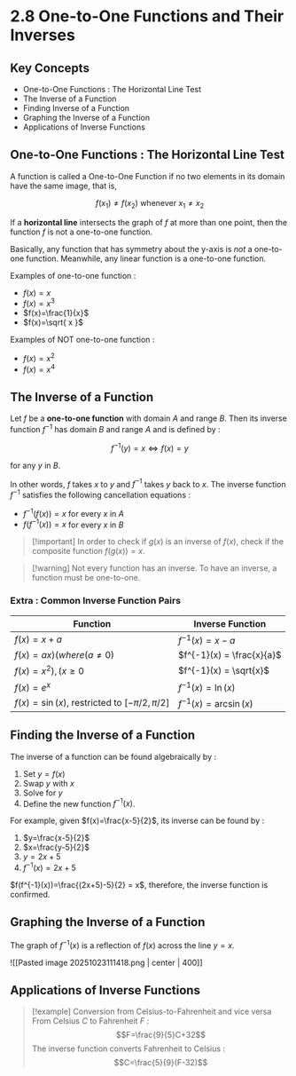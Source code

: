 # 2.8 One-to-One Functions and Their Inverses

## Key Concepts

- One-to-One Functions : The Horizontal Line Test
- The Inverse of a Function
- Finding Inverse of a Function
- Graphing the Inverse of a Function
- Applications of Inverse Functions


## One-to-One Functions : The Horizontal Line Test

A function is called a One-to-One Function if no two elements in its domain have the same image, that is,

$$
f(x_{1}) \neq f(x_{2}) \text{ whenever } x_{1} \neq x_{2}
$$

If a **horizontal line** intersects the graph of $f$ at more than one point, then the function $f$ is not a one-to-one function.

Basically, any function that has symmetry about the y-axis is *not* a one-to-one function. Meanwhile, any linear function is a one-to-one function.

Examples of one-to-one function :
- $f(x)=x$
- $f(x)=x^3$
- $f(x)=\frac{1}{x}$
- $f(x)=\sqrt{ x }$

Examples of NOT one-to-one function :
- $f(x)=x^2$
- $f(x)=x^4$


## The Inverse of a Function

Let $f$ be a **one-to-one function** with domain $A$ and range $B$. Then its inverse function $f^{-1}$ has domain $B$ and range $A$ and is defined by :

$$
f^{-1}(y) = x \iff f(x)=y
$$

for any $y$ in $B$.

In other words, $f$ takes $x$ to $y$ and $f^{-1}$ takes $y$ back to $x$. The inverse function $f^{-1}$ satisfies the following cancellation equations :
- $f^{-1}(f(x))=x$ for every $x$ in $A$
- $f(f^{-1}(x)) = x$ for every $x$ in $B$

> [!important] In order to check if $g(x)$ is an inverse of $f(x)$, check if the composite function $f(g(x))=x$.

> [!warning] Not every function has an inverse. To have an inverse, a function must be one-to-one.

### Extra : Common Inverse Function Pairs

| Function                                          | Inverse Function          |
| ------------------------------------------------- | ------------------------- |
| $f(x) = x + a$                                    | $f^{-1}(x) = x - a$       |
| $f(x) = ax ) (where ( a \neq 0 )$                 | $f^{-1}(x) = \frac{x}{a}$ |
| $f(x) = x^2 ), ( x \ge 0$                         | $f^{-1}(x) = \sqrt{x}$    |
| $f(x) = e^x$                                      | $f^{-1}(x) = \ln(x)$      |
| $f(x) = \sin(x)$, restricted to $[-\pi/2, \pi/2]$ | $f^{-1}(x) = \arcsin(x)$  |


## Finding the Inverse of a Function

The inverse of a function can be found algebraically by : 
1. Set $y=f(x)$
2. Swap $y$ with $x$
3. Solve for $y$
4. Define the new function $f^{-1}(x)$.

For example, given $f(x)=\frac{x-5}{2}$, its inverse can be found by :
1. $y=\frac{x-5}{2}$
2. $x=\frac{y-5}{2}$
3. $y=2x+5$
4. $f^{-1}(x)=2x+5$

$f(f^{-1}(x))=\frac{(2x+5)-5}{2} = x$, therefore, the inverse function is confirmed.


## Graphing the Inverse of a Function

The graph of $f^{-1}(x)$ is a reflection of $f(x)$ across the line $y=x$.

![[Pasted image 20251023111418.png | center | 400]]


## Applications of Inverse Functions

> [!example] Conversion from Celsius-to-Fahrenheit and vice versa
> From Celsius $C$ to Fahrenheit $F$ : $$F=\frac{9}{5}C+32$$
> The inverse function converts Fahrenheit to Celsius : $$C=\frac{5}{9}(F-32)$$


